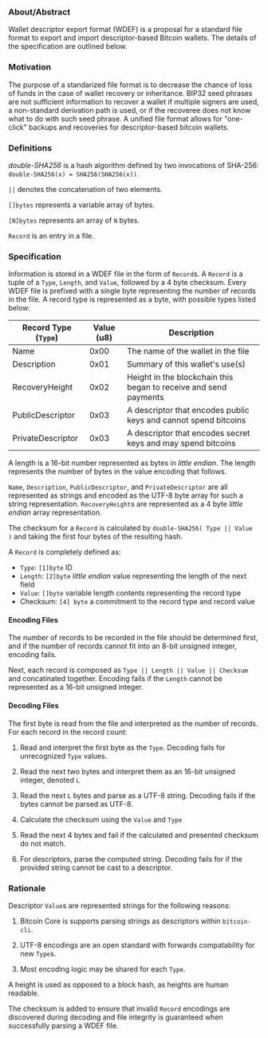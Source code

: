 ### About/Abstract

Wallet descriptor export format (WDEF) is a proposal for a standard file format to export and import descriptor-based Bitcoin wallets. The details of the specification are outlined below.

### Motivation

The purpose of a standarized file format is to decrease the chance of loss of funds in the case of wallet recovery or inheritance. BIP32 seed phrases are not sufficient information to recover a wallet if multiple signers are used, a non-standard derivation path is used, or if the recoveree does not know what to do with such seed phrase. A unified file format allows for "one-click" backups and recoveries for descriptor-based bitcoin wallets.

### Definitions

_double-SHA256_ is a hash algorithm defined by two invocations of SHA-256: `double-SHA256(x) = SHA256(SHA256(x))`. 

`||` denotes the concatenation of two elements.

`[]bytes` represents a variable array of bytes.

`[N]bytes` represents an array of `N` bytes.

`Record` is an entry in a file.

### Specification

Information is stored in a WDEF file in the form of `Record`s. A `Record` is a tuple of a `Type`, `Length`, and `Value`, followed by a 4 byte checksum. Every WDEF file is prefixed with a single byte representing the number of records in the file. A record type is represented as a byte, with possible types listed below:

| Record Type (`Type`) | Value (u8) | Description                        |
| ------------------- | ---------- | ---------------------------------- |
| Name | 0x00 | The name of the wallet in the file |
| Description | 0x01 | Summary of this wallet's use(s) |
| RecoveryHeight | 0x02 | Height in the blockchain this began to receive and send payments |
| PublicDescriptor | 0x03 | A descriptor that encodes public keys and cannot spend bitcoins |
| PrivateDescriptor | 0x03 | A descriptor that encodes secret keys and may spend bitcoins |

A length is a 16-bit number represented as bytes in _little endian_. The length represents the number of bytes in the value encoding that follows.

`Name`, `Description`, `PublicDescriptor`, and `PrivateDescriptor` are all represented as strings and encoded as the UTF-8 byte array
for such a string representation. `RecoveryHeight`s are represented as a 4 byte _little endian_ array representation.

The checksum for a `Record` is calculated by `double-SHA256( Type || Value )` and taking the first four bytes of the resulting hash.

A `Record` is completely defined as:
- `Type`: `[1]byte` ID
- `Length`: `[2]byte` _little endian_ value representing the length of the next field
- `Value`: `[]byte` variable length contents representing the record type
- Checksum: `[4] byte` a commitment to the record type and record value

#### Encoding Files

The number of records to be recorded in the file should be determined first, and if the number of records cannot fit into an 8-bit unsigned integer, encoding fails.

Next, each record is composed as `Type || Length || Value || Checksum` and concatinated together. Encoding fails if the `Length` cannot be represented as a 16-bit unsigned integer.

#### Decoding Files

The first byte is read from the file and interpreted as the number of records. For each record in the record count:

1. Read and interpret the first byte as the `Type`. Decoding fails for unrecognized `Type` values.

2. Read the next two bytes and interpret them as an 16-bit unsigned integer, denoted `L`

3. Read the next `L` bytes and parse as a UTF-8 string. Decoding fails if the bytes cannot be parsed as UTF-8.

4. Calculate the checksum using the `Value` and `Type`

5. Read the next 4 bytes and fail if the calculated and presented checksum do not match.

6. For descriptors, parse the computed string. Decoding fails for if the provided string cannot be cast to a descriptor.

### Rationale

Descriptor `Value`s are represented strings for the following reasons:

1. Bitcoin Core is supports parsing strings as descriptors within `bitcoin-cli`.

2. UTF-8 encodings are an open standard with forwards compatability for new `Type`s.

3. Most encoding logic may be shared for each `Type`.

A height is used as opposed to a block hash, as heights are human readable. 

The checksum is added to ensure that invalid `Record` encodings are discovered during decoding and file integrity is guaranteed when successfully parsing a WDEF file.